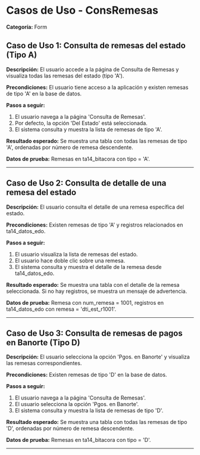 # Casos de Uso - ConsRemesas

**Categoría:** Form

## Caso de Uso 1: Consulta de remesas del estado (Tipo A)

**Descripción:** El usuario accede a la página de Consulta de Remesas y visualiza todas las remesas del estado (tipo 'A').

**Precondiciones:**
El usuario tiene acceso a la aplicación y existen remesas de tipo 'A' en la base de datos.

**Pasos a seguir:**
1. El usuario navega a la página 'Consulta de Remesas'.
2. Por defecto, la opción 'Del Estado' está seleccionada.
3. El sistema consulta y muestra la lista de remesas de tipo 'A'.

**Resultado esperado:**
Se muestra una tabla con todas las remesas de tipo 'A', ordenadas por número de remesa descendente.

**Datos de prueba:**
Remesas en ta14_bitacora con tipo = 'A'.

---

## Caso de Uso 2: Consulta de detalle de una remesa del estado

**Descripción:** El usuario consulta el detalle de una remesa específica del estado.

**Precondiciones:**
Existen remesas de tipo 'A' y registros relacionados en ta14_datos_edo.

**Pasos a seguir:**
1. El usuario visualiza la lista de remesas del estado.
2. El usuario hace doble clic sobre una remesa.
3. El sistema consulta y muestra el detalle de la remesa desde ta14_datos_edo.

**Resultado esperado:**
Se muestra una tabla con el detalle de la remesa seleccionada. Si no hay registros, se muestra un mensaje de advertencia.

**Datos de prueba:**
Remesa con num_remesa = 1001, registros en ta14_datos_edo con remesa = 'dti_est_r1001'.

---

## Caso de Uso 3: Consulta de remesas de pagos en Banorte (Tipo D)

**Descripción:** El usuario selecciona la opción 'Pgos. en Banorte' y visualiza las remesas correspondientes.

**Precondiciones:**
Existen remesas de tipo 'D' en la base de datos.

**Pasos a seguir:**
1. El usuario navega a la página 'Consulta de Remesas'.
2. El usuario selecciona la opción 'Pgos. en Banorte'.
3. El sistema consulta y muestra la lista de remesas de tipo 'D'.

**Resultado esperado:**
Se muestra una tabla con todas las remesas de tipo 'D', ordenadas por número de remesa descendente.

**Datos de prueba:**
Remesas en ta14_bitacora con tipo = 'D'.

---

